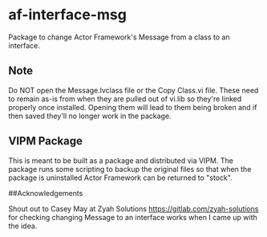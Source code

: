 # af-interface-msg
Package to change Actor Framework's Message from a class to an interface.

## Note
Do NOT open the Message.lvclass file or the Copy Class.vi file. These need to remain as-is from when they are pulled out of vi.lib so they're linked properly once installed. Opening them will lead to them being broken and if then saved they'll no longer work in the package.

## VIPM Package
This is meant to be built as a package and distributed via VIPM. The package runs some scripting to backup the original files so that when the package is uninstalled Actor Framework can be returned to "stock".

##Acknowledgements

Shout out to Casey May at Zyah Solutions https://gitlab.com/zyah-solutions for checking changing Message to an interface works when I came up with the idea.